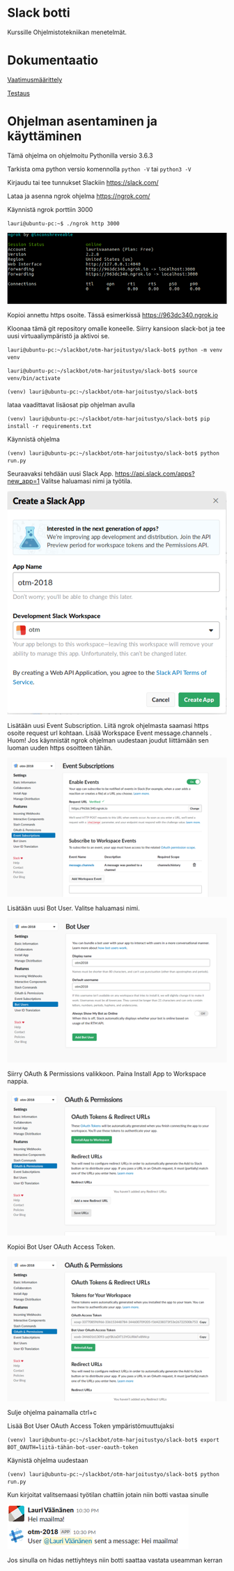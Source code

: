 # Slack botti

Kurssille Ohjelmistotekniikan menetelmät.

# Dokumentaatio 

[Vaatimusmäärittely](/dokumentaatio/vaatimusmaarittely.md)

[Testaus](/dokumentaatio/testaus.md)

# Ohjelman asentaminen ja käyttäminen

Tämä ohjelma on ohjelmoitu Pythonilla versio 3.6.3

Tarkista oma python versio komennolla `python -V` tai `python3 -V`

Kirjaudu tai tee tunnukset Slackiin https://slack.com/

Lataa ja asenna ngrok ohjelma https://ngrok.com/

Käynnistä ngrok porttiin 3000

`lauri@ubuntu-pc:~$ ./ngrok http 3000`

![ngrok_1](/dokumentaatio/ngrok_1.png)

Kopioi annettu https osoite. Tässä esimerkissä https://963dc340.ngrok.io

Kloonaa tämä git repository omalle koneelle. Siirry kansioon slack-bot ja tee uusi virtuaaliympäristö ja aktivoi se.

`lauri@ubuntu-pc:~/slackbot/otm-harjoitustyo/slack-bot$ python -m venv venv`

`lauri@ubuntu-pc:~/slackbot/otm-harjoitustyo/slack-bot$ source venv/bin/activate`

`(venv) lauri@ubuntu-pc:~/slackbot/otm-harjoitustyo/slack-bot$`

lataa vaadittavat lisäosat pip ohjelman avulla

`(venv) lauri@ubuntu-pc:~/slackbot/otm-harjoitustyo/slack-bot$ pip install -r requirements.txt`

Käynnistä ohjelma 

`(venv) lauri@ubuntu-pc:~/slackbot/otm-harjoitustyo/slack-bot$ python run.py`

Seuraavaksi tehdään uusi Slack App. https://api.slack.com/apps?new_app=1 Valitse haluamasi nimi ja työtila.

![slack_1](/dokumentaatio/slack_1.png)

Lisätään uusi Event Subscription. Liitä ngrok ohjelmasta saamasi https osoite request url kohtaan. Lisää Workspace Event message.channels . Huom! Jos käynnistät ngrok ohjelman uudestaan joudut liittämään sen luoman uuden https osoitteen tähän.

![slack_2](/dokumentaatio/slack_2.png)

Lisätään uusi Bot User. Valitse haluamasi nimi.

![slack_3](/dokumentaatio/slack_3.png)

Siirry OAuth & Permissions valikkoon. Paina Install App to Workspace nappia.

![slack_4](/dokumentaatio/slack_4.png)

Kopioi Bot User OAuth Access Token.

![slack_5](/dokumentaatio/slack_5.png)

Sulje ohjelma painamalla ctrl+c

Lisää Bot User OAuth Access Token ympäristömuuttujaksi

`(venv) lauri@ubuntu-pc:~/slackbot/otm-harjoitustyo/slack-bot$ export BOT_OAUTH=liitä-tähän-bot-user-oauth-token`

Käynistä ohjelma uudestaan 

`(venv) lauri@ubuntu-pc:~/slackbot/otm-harjoitustyo/slack-bot$ python run.py`

Kun kirjoitat valitsemaasi työtilan chattiin jotain niin botti vastaa sinulle

![slack_6](/dokumentaatio/slack_6.png)

Jos sinulla on hidas nettiyhteys niin botti saattaa vastata useamman kerran